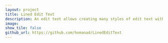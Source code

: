 ```yaml
---
layout: project
title: Lined Edit Text
description: An edit text allows creating many styles of edit text with lines.
image:
show_tile: false
github_url: https://github.com/homanad/LinedEditText
---
```

